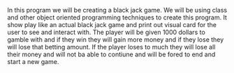In this program we will be creating a black jack game. We will be using class and other object oriented programming techniques to create this program. It show play like an actual black jack game and print out visual card for the user to see and interact with. The player will be given 1000 dollars to gamble with and if they win they will gain more money and if they lose they will lose that betting amount. If the player loses to much they will lose all their money and will not ba able to contiune and will be fored to end and start a new game.